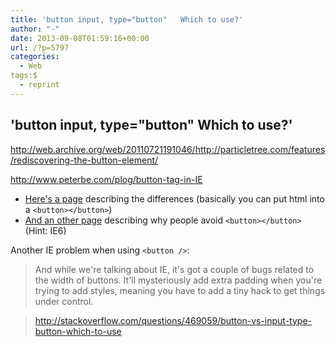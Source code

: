 ```yaml
---
title: 'button input, type="button"   Which to use?'
author: "-"
date: 2013-09-08T01:59:16+00:00
url: /?p=5797
categories:
  - Web
tags:$
  - reprint
---
```

## 'button input, type="button"   Which to use?'
<http://web.archive.org/web/20110721191046/http://particletree.com/features/rediscovering-the-button-element/>

<http://www.peterbe.com/plog/button-tag-in-IE>

  * [Here's a page][1] describing the differences (basically you can put html into a `<button></button>`)
  * [And an other page][2] describing why people avoid `<button></button>` (Hint: IE6)

Another IE problem when using `<button />`:

> And while we're talking about IE, it's got a couple of bugs related to the width of buttons. It'll mysteriously add extra padding when you're trying to add styles, meaning you have to add a tiny hack to get things under control.

> <http://stackoverflow.com/questions/469059/button-vs-input-type-button-which-to-use>

 [1]: http://web.archive.org/web/20110721191046/http://particletree.com/features/rediscovering-the-button-element/
 [2]: http://www.peterbe.com/plog/button-tag-in-IE